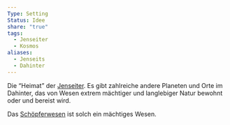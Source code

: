 ```yaml
---
Type: Setting
Status: Idee
share: "true"
tags:
  - Jenseiter
  - Kosmos
aliases:
  - Jenseits
  - Dahinter
---
```

Die “Heimat” der [Jenseiter](../../../../Jenseiter.md). Es gibt zahlreiche andere Planeten und Orte im Dahinter, das von Wesen extrem mächtiger und langlebiger Natur bewohnt oder und bereist wird. 

Das [Schöpferwesen](../../G%C3%B6tter/Reihen%20der%20G%C3%B6tter/Sch%C3%B6pferwesen.md) ist solch ein mächtiges Wesen. 